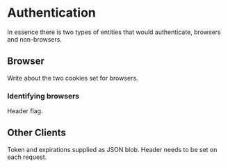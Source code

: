 # Authentication
In essence there is two types of entities that would authenticate, browsers
and non-browsers.

## Browser
Write about the two cookies set for browsers.

### Identifying browsers
Header flag.

## Other Clients
Token and expirations supplied as JSON blob.
Header needs to be set on each request.
